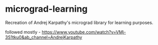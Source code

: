 # micrograd-learning

Recreation of Andrej Karpathy's micrograd library for learning purposes.

followed mostly - https://www.youtube.com/watch?v=VMj-3S1tku0&ab_channel=AndrejKarpathy
